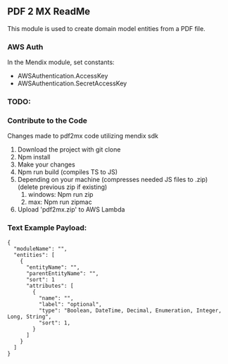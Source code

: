 ## PDF 2 MX ReadMe

This module is used to create domain model entities from a PDF file.

### AWS Auth

In the Mendix module, set constants:

- AWSAuthentication.AccessKey
- AWSAuthentication.SecretAccessKey

### TODO:

### Contribute to the Code

Changes made to pdf2mx code utilizing mendix sdk

1. Download the project with git clone
2. Npm install
3. Make your changes
4. Npm run build (compiles TS to JS)
5. Depending on your machine (compresses needed JS files to .zip) (delete previous zip if existing)
   1. windows: Npm run zip
   2. max: Npm run zipmac
6. Upload 'pdf2mx.zip' to AWS Lambda

### Text Example Payload:

```
{
  "moduleName": "",
  "entities": [
    {
      "entityName": "",
      "parentEntityName": "",
      "sort": 1
      "attributes": [
        {
          "name": "",
          "label": "optional",
          "type": "Boolean, DateTime, Decimal, Enumeration, Integer, Long, String",
          "sort": 1,
        }
      ]
    }
  ]
}

```
